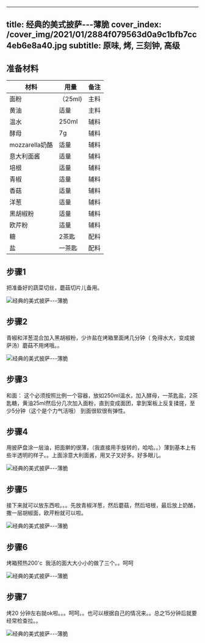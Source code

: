 
---
title: 经典的美式披萨---薄脆
cover_index: /cover_img/2021/01/2884f079563d0a9c1bfb7cc4eb6e8a40.jpg
subtitle: 原味, 烤, 三刻钟, 高级
---

## 准备材料

| 材料     | 用量 | 备注|
| ------- | ----- | --- |
| 面粉 | （25ml)| 主料 |
| 黄油 | 适量| 主料 |
| 温水 | 250ml| 辅料 |
| 酵母 | 7g| 辅料 |
| mozzarella奶酪 | 适量| 辅料 |
| 意大利面酱 | 适量| 辅料 |
| 培根 | 适量| 辅料 |
| 青椒 | 适量| 辅料 |
| 香菇 | 适量| 辅料 |
| 洋葱 | 适量| 辅料 |
| 黑胡椒粉 | 适量| 辅料 |
| 欧芹粉 | 适量| 辅料 |
| 糖 | 2茶匙| 配料 |
| 盐 | 一茶匙| 配料 |

## 步骤1

把准备好的蔬菜切丝，蘑菇切片儿备用。

![经典的美式披萨---薄脆](https://i8.meishichina.com/attachment/recipe/201001/201001141213424.JPG?x-oss-process=style/p320) 

## 步骤2

青椒和洋葱混合加入黑胡椒粉，少许盐在烤箱里面烤几分钟（ 免得水大，变成披萨汤）蘑菇不用烤哦。。

![经典的美式披萨---薄脆](https://i8.meishichina.com/attachment/recipe/201001/201001141215379.JPG?x-oss-process=style/p320) 

## 步骤3

和面： 这个必须按照比例一个容器，放如250ml温水，加入酵母，一茶匙盐，2茶匙糖，黄油25ml然后分几次加入面粉，直到变成面团，拿到案板上反复揉搓，至少5分钟（这个是个力气活哦） 到面很软很有弹性。

## 步骤4

用披萨盘涂一层油，把面擀的很薄，（我直接用手旋转的，哈哈。。）薄到基本上有些半透明的样子。。上面涂意大利面酱，用叉子叉好多。好多眼儿。

![经典的美式披萨---薄脆](https://i8.meishichina.com/attachment/recipe/201001/201001141226298.JPG?x-oss-process=style/p320) 

## 步骤5

接下来就可以放东西啦。。。先放青椒洋葱，然后蘑菇，然后培根，最后放上奶酪，撒一层胡椒面，欧芹粉就可以啦。

![经典的美式披萨---薄脆](https://i8.meishichina.com/attachment/recipe/201001/201001141228474.JPG?x-oss-process=style/p320) 

## 步骤6

烤箱预热200'c  我活的面大大小小的做了三个。。呵呵

![经典的美式披萨---薄脆](https://i8.meishichina.com/attachment/recipe/201001/201001141230340.JPG?x-oss-process=style/p320) 

## 步骤7

烤20 分钟左右就ok啦。。。呵呵。。也可以根据自己的情况来。。总之15分钟后就要经常检查拉。。

![经典的美式披萨---薄脆](https://i8.meishichina.com/attachment/recipe/201001/201001141231461.JPG?x-oss-process=style/p320) 

